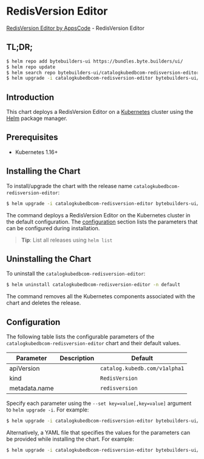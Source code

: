 # RedisVersion Editor

[RedisVersion Editor by AppsCode](https://byte.builders) - RedisVersion Editor

## TL;DR;

```bash
$ helm repo add bytebuilders-ui https://bundles.byte.builders/ui/
$ helm repo update
$ helm search repo bytebuilders-ui/catalogkubedbcom-redisversion-editor --version=v0.4.3
$ helm upgrade -i catalogkubedbcom-redisversion-editor bytebuilders-ui/catalogkubedbcom-redisversion-editor -n default --create-namespace --version=v0.4.3
```

## Introduction

This chart deploys a RedisVersion Editor on a [Kubernetes](http://kubernetes.io) cluster using the [Helm](https://helm.sh) package manager.

## Prerequisites

- Kubernetes 1.16+

## Installing the Chart

To install/upgrade the chart with the release name `catalogkubedbcom-redisversion-editor`:

```bash
$ helm upgrade -i catalogkubedbcom-redisversion-editor bytebuilders-ui/catalogkubedbcom-redisversion-editor -n default --create-namespace --version=v0.4.3
```

The command deploys a RedisVersion Editor on the Kubernetes cluster in the default configuration. The [configuration](#configuration) section lists the parameters that can be configured during installation.

> **Tip**: List all releases using `helm list`

## Uninstalling the Chart

To uninstall the `catalogkubedbcom-redisversion-editor`:

```bash
$ helm uninstall catalogkubedbcom-redisversion-editor -n default
```

The command removes all the Kubernetes components associated with the chart and deletes the release.

## Configuration

The following table lists the configurable parameters of the `catalogkubedbcom-redisversion-editor` chart and their default values.

|   Parameter   | Description |                 Default                  |
|---------------|-------------|------------------------------------------|
| apiVersion    |             | <code>catalog.kubedb.com/v1alpha1</code> |
| kind          |             | <code>RedisVersion</code>                |
| metadata.name |             | <code>redisversion</code>                |


Specify each parameter using the `--set key=value[,key=value]` argument to `helm upgrade -i`. For example:

```bash
$ helm upgrade -i catalogkubedbcom-redisversion-editor bytebuilders-ui/catalogkubedbcom-redisversion-editor -n default --create-namespace --version=v0.4.3 --set apiVersion=catalog.kubedb.com/v1alpha1
```

Alternatively, a YAML file that specifies the values for the parameters can be provided while
installing the chart. For example:

```bash
$ helm upgrade -i catalogkubedbcom-redisversion-editor bytebuilders-ui/catalogkubedbcom-redisversion-editor -n default --create-namespace --version=v0.4.3 --values values.yaml
```
